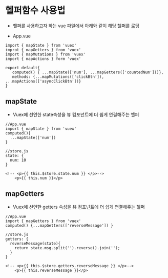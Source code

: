 # 헬퍼함수 사용법

* 헬퍼를 사용하고자 하는 vue 파일에서 아래와 같이 해당 헬퍼를 로딩

* App.vue
```
import { mapState } from 'vuex'
improt { mapGetters } from 'vuex'
import { mapMutations } from 'vuex'
import { mapActions } form 'vuex'

export default{
   computed() { ...mapState(['num'], ...mapGetters(['countedNum']))},
   methods: {...mapMutations(['clickBtn']), ...mapActions(['asyncClickBtn'])}
}
```

## mapState
* Vuex에 선언한 state속성을 뷰 컴포넌트에 더 쉽게 연결해주는 헬퍼

```
//App.vue
import { mapState } from 'vuex'
computed(){
  ...mapState(['num'])
}

//store.js
state: {
  num: 10
}

<!-- <p>{{ this.$store.state.num }} </p>-->
    <p>{{ this.num }}</p>
```

## mapGetters
* Vuex에 선언한 getters 속성을 뷰 컴포넌트에 더 쉽게 연결해주는 헬퍼

```
//App.vue
import { mapGetters } from 'vuex'
computed() {...mapGetters(['reverseMessage']) }

//store.js
getters: {
  reverseMessage(state){
    return state.msg.split('').reverse().join('');
  }
}

<!-- <p>{{ this.$store.getters.reverseMessage }} </p>-->
    <p>{{ this.reverseMessage }}</p>
```
